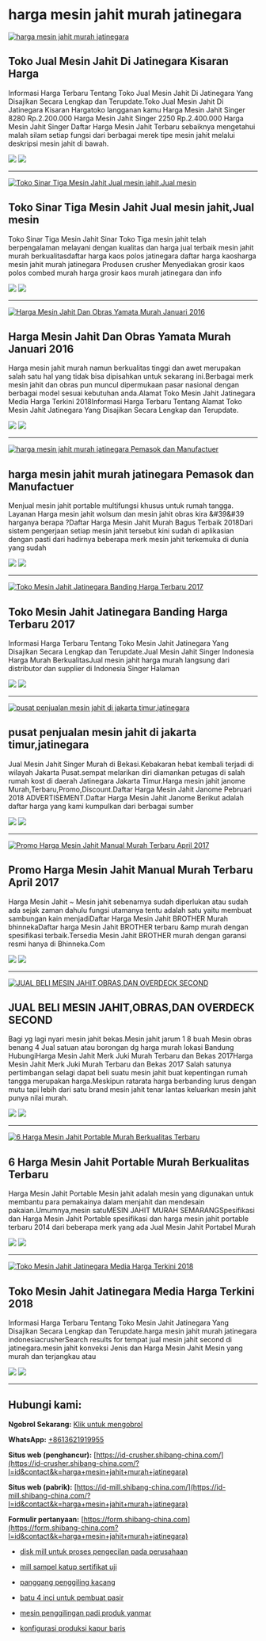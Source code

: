 # harga mesin jahit murah jatinegara

<a href="https://swt.shibang-china.com/?l=id&img&k=harga+mesin+jahit+murah+jatinegara" target="_blank">![harga mesin jahit murah jatinegara](http://static.shibang-china.com/all-800x300/371.jpg)</a>

## Toko Jual Mesin Jahit Di Jatinegara Kisaran Harga
Informasi Harga Terbaru Tentang Toko Jual Mesin Jahit Di Jatinegara Yang Disajikan Secara Lengkap dan Terupdate.Toko Jual Mesin Jahit Di Jatinegara Kisaran Hargatoko langganan kamu Harga Mesin Jahit Singer 8280 Rp.2.200.000 Harga Mesin Jahit Singer 2250 Rp.2.400.000 Harga Mesin Jahit Singer Daftar Harga Mesin Jahit Terbaru sebaiknya mengetahui malah silam setiap fungsi dari berbagai merek tipe mesin jahit melalui deskripsi mesin jahit di bawah.


<a href="https://whatsapp.shibangsoft.com/WhatsApp.php" target="_blank" title="WhatsApp">![](http://static.shibang-china.com/icon/whatsapp.png)</a> <a href="https://swt.shibang-china.com/?l=id&icon&k=harga+mesin+jahit+murah+jatinegara" target="_blank">![](http://static.shibang-china.com/icon/chat-id.png)</a>

---

<a href="https://swt.shibang-china.com/?l=id&img&k=harga+mesin+jahit+murah+jatinegara" target="_blank">![Toko Sinar Tiga Mesin Jahit Jual mesin jahit,Jual mesin](http://static.shibang-china.com/all-800x300/396.jpg)</a>

## Toko Sinar Tiga Mesin Jahit Jual mesin jahit,Jual mesin
Toko Sinar Tiga Mesin Jahit Sinar Toko Tiga mesin jahit telah berpengalaman melayani dengan kualitas dan harga jual terbaik mesin jahit murah berkualitasdaftar harga kaos polos jatinegara daftar harga kaosharga mesin jahit murah jatinegara Produsen crusher Menyediakan grosir kaos polos combed murah harga grosir kaos murah jatinegara dan info


<a href="https://whatsapp.shibangsoft.com/WhatsApp.php" target="_blank" title="WhatsApp">![](http://static.shibang-china.com/icon/whatsapp.png)</a> <a href="https://swt.shibang-china.com/?l=id&icon&k=harga+mesin+jahit+murah+jatinegara" target="_blank">![](http://static.shibang-china.com/icon/chat-id.png)</a>

---

<a href="https://swt.shibang-china.com/?l=id&img&k=harga+mesin+jahit+murah+jatinegara" target="_blank">![Harga Mesin Jahit Dan Obras Yamata Murah Januari 2016](http://static.shibang-china.com/all-800x300/1411.jpg)</a>

## Harga Mesin Jahit Dan Obras Yamata Murah Januari 2016
Harga mesin jahit murah namun berkualitas tinggi dan awet merupakan salah satu hal yang tidak bisa dipisahkan untuk sekarang ini.Berbagai merk mesin jahit dan obras pun muncul dipermukaan pasar nasional dengan berbagai model sesuai kebutuhan anda.Alamat Toko Mesin Jahit Jatinegara Media Harga Terkini 2018Informasi Harga Terbaru Tentang Alamat Toko Mesin Jahit Jatinegara Yang Disajikan Secara Lengkap dan Terupdate.


<a href="https://whatsapp.shibangsoft.com/WhatsApp.php" target="_blank" title="WhatsApp">![](http://static.shibang-china.com/icon/whatsapp.png)</a> <a href="https://swt.shibang-china.com/?l=id&icon&k=harga+mesin+jahit+murah+jatinegara" target="_blank">![](http://static.shibang-china.com/icon/chat-id.png)</a>

---

<a href="https://swt.shibang-china.com/?l=id&img&k=harga+mesin+jahit+murah+jatinegara" target="_blank">![harga mesin jahit murah jatinegara Pemasok dan Manufactuer](http://static.shibang-china.com/all-800x300/9.jpg)</a>

## harga mesin jahit murah jatinegara Pemasok dan Manufactuer
Menjual mesin jahit portable multifungsi khusus untuk rumah tangga. Layanan Harga mesin jahit wolsum dan mesin jahit obras kira &#39&#39 harganya berapa ?Daftar Harga Mesin Jahit Murah Bagus Terbaik 2018Dari sistem pengerjaan setiap mesin jahit tersebut kini sudah di aplikasian dengan pasti dari hadirnya beberapa merk mesin jahit terkemuka di dunia yang sudah


<a href="https://whatsapp.shibangsoft.com/WhatsApp.php" target="_blank" title="WhatsApp">![](http://static.shibang-china.com/icon/whatsapp.png)</a> <a href="https://swt.shibang-china.com/?l=id&icon&k=harga+mesin+jahit+murah+jatinegara" target="_blank">![](http://static.shibang-china.com/icon/chat-id.png)</a>

---

<a href="https://swt.shibang-china.com/?l=id&img&k=harga+mesin+jahit+murah+jatinegara" target="_blank">![Toko Mesin Jahit Jatinegara Banding Harga Terbaru 2017](http://static.shibang-china.com/all-800x300/359.jpg)</a>

## Toko Mesin Jahit Jatinegara Banding Harga Terbaru 2017
Informasi Harga Terbaru Tentang Toko Mesin Jahit Jatinegara Yang Disajikan Secara Lengkap dan Terupdate.Jual Mesin Jahit Singer Indonesia Harga Murah BerkualitasJual mesin jahit harga murah langsung dari distributor dan supplier di Indonesia Singer Halaman


<a href="https://whatsapp.shibangsoft.com/WhatsApp.php" target="_blank" title="WhatsApp">![](http://static.shibang-china.com/icon/whatsapp.png)</a> <a href="https://swt.shibang-china.com/?l=id&icon&k=harga+mesin+jahit+murah+jatinegara" target="_blank">![](http://static.shibang-china.com/icon/chat-id.png)</a>

---

<a href="https://swt.shibang-china.com/?l=id&img&k=harga+mesin+jahit+murah+jatinegara" target="_blank">![pusat penjualan mesin jahit di jakarta timur,jatinegara](http://static.shibang-china.com/all-800x300/405.jpg)</a>

## pusat penjualan mesin jahit di jakarta timur,jatinegara
Jual Mesin Jahit Singer Murah di Bekasi.Kebakaran hebat kembali terjadi di wilayah Jakarta Pusat.sempat melarikan diri diamankan petugas di salah rumah kost di daerah Jatinegara Jakarta Timur.Harga mesin jahit janome Murah,Terbaru,Promo,Discount.Daftar Harga Mesin Jahit Janome Pebruari 2018 ADVERTISEMENT.Daftar Harga Mesin Jahit Janome Berikut adalah daftar harga yang kami kumpulkan dari berbagai sumber


<a href="https://whatsapp.shibangsoft.com/WhatsApp.php" target="_blank" title="WhatsApp">![](http://static.shibang-china.com/icon/whatsapp.png)</a> <a href="https://swt.shibang-china.com/?l=id&icon&k=harga+mesin+jahit+murah+jatinegara" target="_blank">![](http://static.shibang-china.com/icon/chat-id.png)</a>

---

<a href="https://swt.shibang-china.com/?l=id&img&k=harga+mesin+jahit+murah+jatinegara" target="_blank">![Promo Harga Mesin Jahit Manual Murah Terbaru April 2017](http://static.shibang-china.com/all-800x300/513.jpg)</a>

## Promo Harga Mesin Jahit Manual Murah Terbaru April 2017
Harga Mesin Jahit ~ Mesin jahit sebenarnya sudah diperlukan atau sudah ada sejak zaman dahulu fungsi utamanya tentu adalah satu yaitu membuat sambungan kain menjadiDaftar Harga Mesin Jahit BROTHER Murah bhinnekaDaftar harga Mesin Jahit BROTHER terbaru &amp murah dengan spesifikasi terbaik.Tersedia Mesin Jahit BROTHER murah dengan garansi resmi hanya di Bhinneka.Com


<a href="https://whatsapp.shibangsoft.com/WhatsApp.php" target="_blank" title="WhatsApp">![](http://static.shibang-china.com/icon/whatsapp.png)</a> <a href="https://swt.shibang-china.com/?l=id&icon&k=harga+mesin+jahit+murah+jatinegara" target="_blank">![](http://static.shibang-china.com/icon/chat-id.png)</a>

---

<a href="https://swt.shibang-china.com/?l=id&img&k=harga+mesin+jahit+murah+jatinegara" target="_blank">![JUAL BELI MESIN JAHIT,OBRAS,DAN OVERDECK SECOND](http://static.shibang-china.com/all-800x300/816.jpg)</a>

## JUAL BELI MESIN JAHIT,OBRAS,DAN OVERDECK SECOND
Bagi yg lagi nyari mesin jahit bekas.Mesin jahit jarum 1 8 buah Mesin obras benang 4 Jual satuan atau borongan dg harga murah lokasi Bandung HubungiHarga Mesin Jahit Merk Juki Murah Terbaru dan Bekas 2017Harga Mesin Jahit Merk Juki Murah Terbaru dan Bekas 2017 Salah satunya pertimbangan selagi dapat beli suatu mesin jahit buat kepentingan rumah tangga merupakan harga.Meskipun ratarata harga berbanding lurus dengan mutu tapi lebih dari satu brand mesin jahit tenar lantas keluarkan mesin jahit punya nilai murah.


<a href="https://whatsapp.shibangsoft.com/WhatsApp.php" target="_blank" title="WhatsApp">![](http://static.shibang-china.com/icon/whatsapp.png)</a> <a href="https://swt.shibang-china.com/?l=id&icon&k=harga+mesin+jahit+murah+jatinegara" target="_blank">![](http://static.shibang-china.com/icon/chat-id.png)</a>

---

<a href="https://swt.shibang-china.com/?l=id&img&k=harga+mesin+jahit+murah+jatinegara" target="_blank">![6 Harga Mesin Jahit Portable Murah Berkualitas Terbaru](http://static.shibang-china.com/all-800x300/889.jpg)</a>

## 6 Harga Mesin Jahit Portable Murah Berkualitas Terbaru
Harga Mesin Jahit Portable Mesin jahit adalah mesin yang digunakan untuk membantu para pemakainya dalam menjahit dan mendesain pakaian.Umumnya,mesin satuMESIN JAHIT MURAH SEMARANGSpesifikasi dan Harga Mesin Jahit Portable spesifikasi dan harga mesin jahit portable terbaru 2014 dari beberapa merk yang ada Jual Mesin Jahit Portabel Murah


<a href="https://whatsapp.shibangsoft.com/WhatsApp.php" target="_blank" title="WhatsApp">![](http://static.shibang-china.com/icon/whatsapp.png)</a> <a href="https://swt.shibang-china.com/?l=id&icon&k=harga+mesin+jahit+murah+jatinegara" target="_blank">![](http://static.shibang-china.com/icon/chat-id.png)</a>

---

<a href="https://swt.shibang-china.com/?l=id&img&k=harga+mesin+jahit+murah+jatinegara" target="_blank">![Toko Mesin Jahit Jatinegara Media Harga Terkini 2018](http://static.shibang-china.com/all-800x300/990.jpg)</a>

## Toko Mesin Jahit Jatinegara Media Harga Terkini 2018
Informasi Harga Terbaru Tentang Toko Mesin Jahit Jatinegara Yang Disajikan Secara Lengkap dan Terupdate.harga mesin jahit murah jatinegara indonesiacrusherSearch results for tempat jual mesin jahit second di jatinegara.mesin jahit konveksi Jenis dan Harga Mesin Jahit Mesin yang murah dan terjangkau atau


<a href="https://whatsapp.shibangsoft.com/WhatsApp.php" target="_blank" title="WhatsApp">![](http://static.shibang-china.com/icon/whatsapp.png)</a> <a href="https://swt.shibang-china.com/?l=id&icon&k=harga+mesin+jahit+murah+jatinegara" target="_blank">![](http://static.shibang-china.com/icon/chat-id.png)</a>

---
## Hubungi kami:

**Ngobrol Sekarang:** [Klik untuk mengobrol](https://swt.shibang-china.com?l=id&contact&k=harga+mesin+jahit+murah+jatinegara)

**WhatsApp:**  [+8613621919955](https://whatsapp.shibangsoft.com/WhatsApp.php)

**Situs web (penghancur):** [https://id-crusher.shibang-china.com/](https://id-crusher.shibang-china.com/?l=id&contact&k=harga+mesin+jahit+murah+jatinegara)

**Situs web (pabrik):** [https://id-mill.shibang-china.com/](https://id-mill.shibang-china.com/?l=id&contact&k=harga+mesin+jahit+murah+jatinegara)

**Formulir pertanyaan:** [https://form.shibang-china.com](https://form.shibang-china.com?l=id&contact&k=harga+mesin+jahit+murah+jatinegara)

* [disk mill untuk proses pengecilan pada perusahaan](../31/disk%20mill%20untuk%20proses%20pengecilan%20pada%20perusahaan.md)

* [mill sampel katup sertifikat uji](../31/mill%20sampel%20katup%20sertifikat%20uji.md)

* [panggang penggiling kacang](../35/panggang%20penggiling%20kacang.md)

* [batu 4 inci untuk pembuat pasir](../34/batu%204%20inci%20untuk%20pembuat%20pasir.md)

* [mesin penggilingan padi produk yanmar](../32/mesin%20penggilingan%20padi%20produk%20yanmar.md)

* [konfigurasi produksi kapur baris](../35/konfigurasi%20produksi%20kapur%20baris.md)